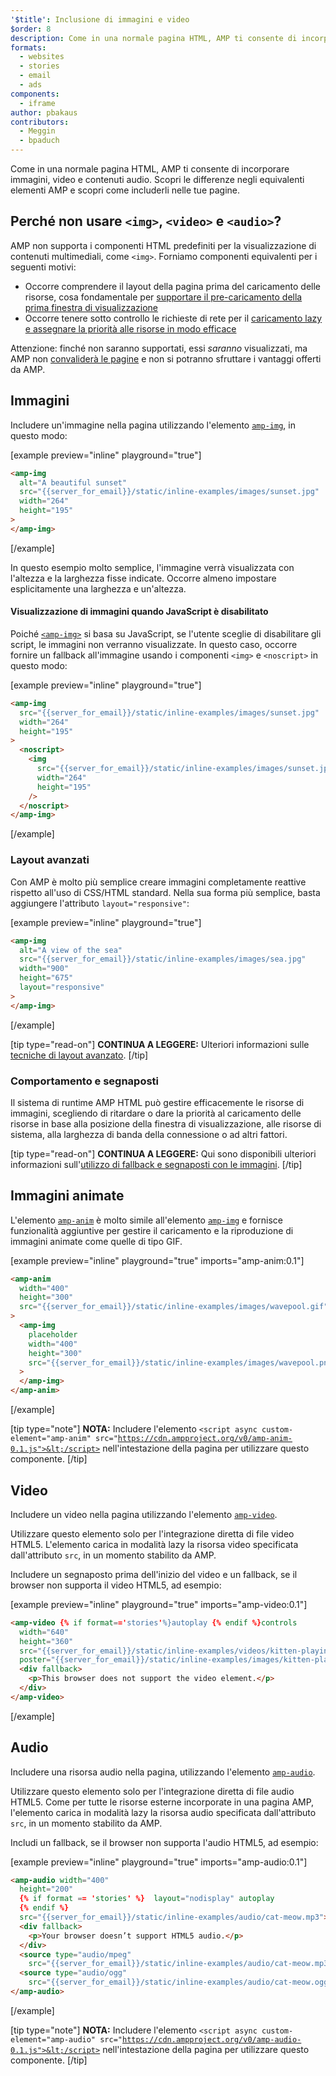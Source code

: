 ```yaml
---
'$title': Inclusione di immagini e video
$order: 8
description: Come in una normale pagina HTML, AMP ti consente di incorporare immagini, video e contenuti audio. Scopri le differenze negli equivalenti elementi AMP e scopri come ...
formats:
  - websites
  - stories
  - email
  - ads
components:
  - iframe
author: pbakaus
contributors:
  - Meggin
  - bpaduch
---
```


Come in una normale pagina HTML, AMP ti consente di incorporare immagini, video e contenuti audio. Scopri le differenze negli equivalenti elementi AMP e scopri come includerli nelle tue pagine.

## Perché non usare <code>&lt;img></code>, <code>&lt;video></code> e <code>&lt;audio></code>?

AMP non supporta i componenti HTML predefiniti per la visualizzazione di contenuti multimediali, come `<img>`. Forniamo componenti equivalenti per i seguenti motivi:

- Occorre comprendere il layout della pagina prima del caricamento delle risorse, cosa fondamentale per [supportare il pre-caricamento della prima finestra di visualizzazione](../../../../about/how-amp-works.html#size-all-resources-statically)
- Occorre tenere sotto controllo le richieste di rete per il [caricamento lazy e assegnare la priorità alle risorse in modo efficace](../../../../about/how-amp-works.html#prioritize-resource-loading)

Attenzione: finché non saranno supportati, essi _saranno_ visualizzati, ma AMP non [convaliderà le pagine](../../../../documentation/guides-and-tutorials/learn/validation-workflow/validate_amp.md) e non si potranno sfruttare i vantaggi offerti da AMP.

## Immagini

Includere un'immagine nella pagina utilizzando l'elemento [`amp-img`](../../../../documentation/components/reference/amp-img.md), in questo modo:

[example preview="inline" playground="true"]

```html
<amp-img
  alt="A beautiful sunset"
  src="{{server_for_email}}/static/inline-examples/images/sunset.jpg"
  width="264"
  height="195"
>
</amp-img>
```

[/example]

In questo esempio molto semplice, l'immagine verrà visualizzata con l'altezza e la larghezza fisse indicate. Occorre almeno impostare esplicitamente una larghezza e un'altezza.

#### Visualizzazione di immagini quando JavaScript è disabilitato

Poiché [`<amp-img>`](../../../../documentation/components/reference/amp-img.md) si basa su JavaScript, se l'utente sceglie di disabilitare gli script, le immagini non verranno visualizzate. In questo caso, occorre fornire un fallback all'immagine usando i componenti `<img>` e `<noscript>` in questo modo:

[example preview="inline" playground="true"]

```html
<amp-img
  src="{{server_for_email}}/static/inline-examples/images/sunset.jpg"
  width="264"
  height="195"
>
  <noscript>
    <img
      src="{{server_for_email}}/static/inline-examples/images/sunset.jpg"
      width="264"
      height="195"
    />
  </noscript>
</amp-img>
```

[/example]

### Layout avanzati

Con AMP è molto più semplice creare immagini completamente reattive rispetto all'uso di CSS/HTML standard. Nella sua forma più semplice, basta aggiungere l'attributo `layout="responsive"`:

[example preview="inline" playground="true"]

```html
<amp-img
  alt="A view of the sea"
  src="{{server_for_email}}/static/inline-examples/images/sea.jpg"
  width="900"
  height="675"
  layout="responsive"
>
</amp-img>
```

[/example]

[tip type="read-on"] **CONTINUA A LEGGERE:** Ulteriori informazioni sulle [tecniche di layout avanzato](../../../../documentation/guides-and-tutorials/develop/style_and_layout/control_layout.md). [/tip]

### Comportamento e segnaposti

Il sistema di runtime AMP HTML può gestire efficacemente le risorse di immagini, scegliendo di ritardare o dare la priorità al caricamento delle risorse in base alla posizione della finestra di visualizzazione, alle risorse di sistema, alla larghezza di banda della connessione o ad altri fattori.

[tip type="read-on"] **CONTINUA A LEGGERE:** Qui sono disponibili ulteriori informazioni sull'[utilizzo di fallback e segnaposti con le immagini](../../../../documentation/guides-and-tutorials/develop/style_and_layout/placeholders.md). [/tip]

## Immagini animate

L'elemento [`amp-anim`](../../../../documentation/components/reference/amp-anim.md) è molto simile all'elemento [`amp-img`](../../../../documentation/components/reference/amp-img.md) e fornisce funzionalità aggiuntive per gestire il caricamento e la riproduzione di immagini animate come quelle di tipo GIF.

[example preview="inline" playground="true" imports="amp-anim:0.1"]

```html
<amp-anim
  width="400"
  height="300"
  src="{{server_for_email}}/static/inline-examples/images/wavepool.gif"
>
  <amp-img
    placeholder
    width="400"
    height="300"
    src="{{server_for_email}}/static/inline-examples/images/wavepool.png"
  >
  </amp-img>
</amp-anim>
```

[/example]

[tip type="note"] <strong>NOTA:</strong> Includere l'elemento <code>&lt;script async custom-element="amp-anim" src="https://cdn.ampproject.org/v0/amp-anim-0.1.js">&lt;/script></code> nell'intestazione della pagina per utilizzare questo componente. [/tip]

## Video

Includere un video nella pagina utilizzando l'elemento [`amp-video`](../../../../documentation/components/reference/amp-video.md).

Utilizzare questo elemento solo per l'integrazione diretta di file video HTML5. L'elemento carica in modalità lazy la risorsa video specificata dall'attributo `src`, in un momento stabilito da AMP.

Includere un segnaposto prima dell'inizio del video e un fallback, se il browser non supporta il video HTML5, ad esempio:

[example preview="inline" playground="true" imports="amp-video:0.1"]

```html
<amp-video {% if format=='stories'%}autoplay {% endif %}controls
  width="640"
  height="360"
  src="{{server_for_email}}/static/inline-examples/videos/kitten-playing.mp4"
  poster="{{server_for_email}}/static/inline-examples/images/kitten-playing.png">
  <div fallback>
    <p>This browser does not support the video element.</p>
  </div>
</amp-video>
```

[/example]

## Audio

Includere una risorsa audio nella pagina, utilizzando l'elemento [`amp-audio`](../../../../documentation/components/reference/amp-audio.md).

Utilizzare questo elemento solo per l'integrazione diretta di file audio HTML5. Come per tutte le risorse esterne incorporate in una pagina AMP, l'elemento carica in modalità lazy la risorsa audio specificata dall'attributo `src`, in un momento stabilito da AMP.

Includi un fallback, se il browser non supporta l'audio HTML5, ad esempio:

[example preview="inline" playground="true" imports="amp-audio:0.1"]

```html
<amp-audio width="400"
  height="200"
  {% if format == 'stories' %}  layout="nodisplay" autoplay
  {% endif %}
  src="{{server_for_email}}/static/inline-examples/audio/cat-meow.mp3">
  <div fallback>
    <p>Your browser doesn’t support HTML5 audio.</p>
  </div>
  <source type="audio/mpeg"
    src="{{server_for_email}}/static/inline-examples/audio/cat-meow.mp3">
  <source type="audio/ogg"
    src="{{server_for_email}}/static/inline-examples/audio/cat-meow.ogg">
</amp-audio>
```

[/example]

[tip type="note"] <strong>NOTA:</strong> Includere l'elemento <code>&lt;script async custom-element="amp-audio" src="https://cdn.ampproject.org/v0/amp-audio-0.1.js">&lt;/script></code> nell'intestazione della pagina per utilizzare questo componente. [/tip]

